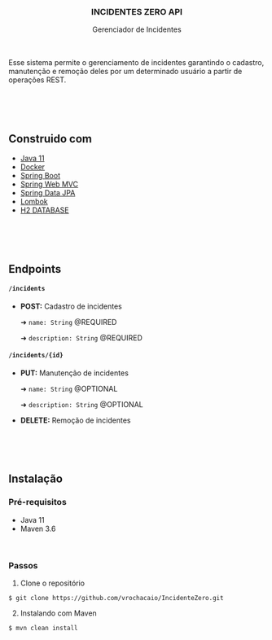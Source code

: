 </br>

### <p align=center>INCIDENTES ZERO API

<p align=center>Gerenciador de Incidentes

</br>
</br>
</br>

Esse sistema permite o gerenciamento de incidentes garantindo o cadastro, manutenção e remoção deles por um determinado
usuário a partir de operações REST.

</br>
</br>
</br>

## Construido com

* [Java 11]()
* [Docker]()
* [Spring Boot]()
* [Spring Web MVC]()
* [Spring Data JPA]()
* [Lombok]()
* [H2 DATABASE]()

</br>
</br>
</br>

## Endpoints

#### ```/incidents```

* **POST:** Cadastro de incidentes

  ➜ ```name: String``` @REQUIRED

  ➜ ```description: String``` @REQUIRED

#### ```/incidents/{id}```

* **PUT:** Manutenção de incidentes

  ➜ ```name: String``` @OPTIONAL

  ➜ ```description: String``` @OPTIONAL

* **DELETE:** Remoção de incidentes

</br>
</br>
</br>

## Instalação

### Pré-requisitos

* Java 11
* Maven 3.6

</br>

### Passos

1. Clone o repositório

```
$ git clone https://github.com/vrochacaio/IncidenteZero.git
```

2. Instalando com Maven

```
$ mvn clean install
```
